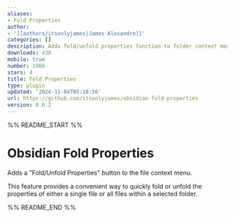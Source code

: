 ```yaml
---
aliases:
- Fold Properties
author:
- '[[authors/itsonlyjames|James Alexandre]]'
categories: []
description: Adds fold/unfold properties function to folder context menu
downloads: 438
mobile: true
number: 1966
stars: 4
title: Fold Properties
type: plugin
updated: '2024-11-04T05:18:56'
url: https://github.com/itsonlyjames/obsidian-fold-properties
version: 0.0.2
---
```


%% README_START %%

# Obsidian Fold Properties

Adds a "Fold/Unfold Properties" button to the file context menu.

This feature provides a convenient way to quickly fold or unfold the properties of either a single file or all files within a selected folder.


%% README_END %%